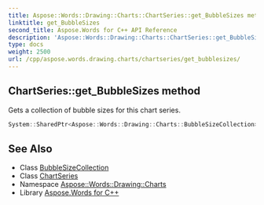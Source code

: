 ```yaml
---
title: Aspose::Words::Drawing::Charts::ChartSeries::get_BubbleSizes method
linktitle: get_BubbleSizes
second_title: Aspose.Words for C++ API Reference
description: 'Aspose::Words::Drawing::Charts::ChartSeries::get_BubbleSizes method. Gets a collection of bubble sizes for this chart series in C++.'
type: docs
weight: 2500
url: /cpp/aspose.words.drawing.charts/chartseries/get_bubblesizes/
---
```

## ChartSeries::get_BubbleSizes method


Gets a collection of bubble sizes for this chart series.

```cpp
System::SharedPtr<Aspose::Words::Drawing::Charts::BubbleSizeCollection> Aspose::Words::Drawing::Charts::ChartSeries::get_BubbleSizes()
```

## See Also

* Class [BubbleSizeCollection](../../bubblesizecollection/)
* Class [ChartSeries](../)
* Namespace [Aspose::Words::Drawing::Charts](../../)
* Library [Aspose.Words for C++](../../../)

